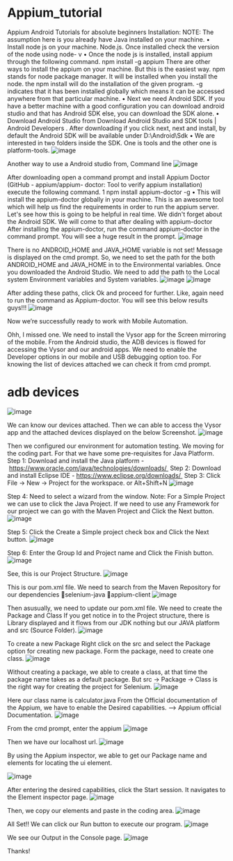 # Appium_tutorial

Appium Android Tutorials for absolute beginners
Installation:
NOTE: The assumption here is you already have Java installed on your machine.
• Install node js on your machine. Node.js. Once installed check the version of the node using node- v
• Once the node js is installed, install appium through the following command.
npm install -g appium
There are other ways to install the appium on your machine. But this is the easiest way. npm stands for node package manager. It will be installed when you install the node. the npm install will do the installation of the given program. -g indicates that it has been installed globally which means it can be accessed anywhere from that particular machine.
• Next we need Android SDK. If you have a better machine with a good configuration you can download android studio and that has Android SDK else, you can download the SDK alone.
• Download Android Studio from Download Android Studio and SDK tools | Android Developers
.
After downloading if you click next, next and install, by default the Android SDK will be available under
D:\Android\Sdk
• We are interested in two folders inside the SDK. One is tools and the other one is platform-tools.
![image](https://github.com/Krishnasfw/Appium_tutorial/assets/105380930/519842c3-6d53-4731-bedf-c5d8ae4171f5)

Another way to use  a Android studio from, Command line
![image](https://github.com/Krishnasfw/Appium_tutorial/assets/105380930/e2cd3b9f-65d4-4424-89a1-acee32f8b368)


After downloading open a command prompt and install Appium Doctor (GitHub - appium/appium- doctor: Tool to verify appium installation) execute the following command.
1 npm install appium-doctor -g
• This will install the appium-doctor globally in your machine. This is an awesome tool which will help us find the requirements in order to run the appium server. Let's see how this is going to be helpful in real time.
We didn't forget about the Android SDK. We will come to that after dealing with appium-doctor
After installing the appium-doctor, run the command appium-doctor in the command prompt. You will see a huge result in the prompt. 
![image](https://github.com/Krishnasfw/Appium_tutorial/assets/105380930/bdcee25a-3f2c-4134-9306-a6e4af447785)

There is no ANDROID_HOME and JAVA_HOME variable is not set! Message is displayed on the cmd prompt. 
So, we need to set the path for the both ANDROID_HOME and JAVA_HOME in to the Environmental variables. 
Once you downloaded the Android Studio. We need to add the path to the Local system Environment variables and System variables.
![image](https://github.com/Krishnasfw/Appium_tutorial/assets/105380930/0721d27a-7dad-49ee-8c84-eed95d5b1f9b)
![image](https://github.com/Krishnasfw/Appium_tutorial/assets/105380930/871f3da6-6b37-4c95-88ae-2799a4036898)


After adding these paths, click Ok and proceed for further. Like, again need to run the command as 
Appium-doctor.
You will see this below results guys!!!
![image](https://github.com/Krishnasfw/Appium_tutorial/assets/105380930/7ebcab54-4569-438d-bbfb-a79ca832ada4)

Now we’re successfully ready to work with Mobile Automation. 

Ohh, I missed one. We need to install the Vysor app for the Screen mirroring of the mobile. 
From the Android studio, the ADB devices is flowed for accessing the Vysor and our android apps. 
We need to enable the Developer options  in our mobile and USB debugging option too. 
For knowing the list of devices attached we can check it from cmd prompt. 
# adb devices
![image](https://github.com/Krishnasfw/Appium_tutorial/assets/105380930/c35d26c8-1a85-412d-adb8-96686b261d1b)

We can know our devices attached. Then we can able to access the Vysor app and the attached devices displayed on the below Screenshot.
![image](https://github.com/Krishnasfw/Appium_tutorial/assets/105380930/0d916c29-e7bd-41e2-961e-2a4edb8cd9df)


Then we configured our environment for automation testing. We moving for the coding part. For that we have some pre-requisites for Java Platform. 
Step 1: Download and install the Java platform - https://www.oracle.com/java/technologies/downloads/ 
Step 2: Download and install Eclipse IDE - https://www.eclipse.org/downloads/ 
Step 3: Click File -> New -> Project for the workspace. or Alt+Shift+N
![image](https://github.com/Krishnasfw/Appium_tutorial/assets/105380930/a3672c95-c883-478b-b19a-cc977e92eb2a)

Step 4: Need to select a wizard from the window. Note: For a Simple Project we can use to click the Java Project. If we need to use any Framework for our project we can go with the Maven Project and Click the Next button. 
![image](https://github.com/Krishnasfw/Appium_tutorial/assets/105380930/d8f5c489-340e-4582-93cd-7ba2d4ad6b2b)

Step 5: Click the Create a Simple project check box and Click the Next button.
![image](https://github.com/Krishnasfw/Appium_tutorial/assets/105380930/575cba51-4066-4bb5-b6e4-4326d23ad7c0)

Step 6: Enter the Group Id and Project name and Click the Finish button.
![image](https://github.com/Krishnasfw/Appium_tutorial/assets/105380930/0ace3edb-45f1-43c3-a454-c74b97b7cc15)

See, this is our Project Structure. 
![image](https://github.com/Krishnasfw/Appium_tutorial/assets/105380930/334d3526-78a8-41e4-81c1-20dca4a9ec86)

This is our pom.xml file. We need to search from the Maven Repository for our dependencies 
selenium-java
appium-client
![image](https://github.com/Krishnasfw/Appium_tutorial/assets/105380930/0b03d932-104e-4ca0-9ac3-a98be7f1d03e)

Then asusually, we need to update our pom.xml file.
We need to create the Package and Class
If you get notice in to the Project structure, there is Library displayed and it flows from our JDK nothing but our JAVA platform and src (Source Folder).
![image](https://github.com/Krishnasfw/Appium_tutorial/assets/105380930/ccd7b27c-13b4-48f0-90be-3b9e58b91d2d)

To create a new Package
Right click on the src and select the Package option for creating new package. Form the package, need to create one class.
![image](https://github.com/Krishnasfw/Appium_tutorial/assets/105380930/f7d00da5-fe96-49b7-bf3c-9cfdb88238b3)

Without creating a package, we able to create a class, at that time the package name takes as a default package. But src -> Package -> Class is the right way for creating the project for Selenium.
![image](https://github.com/Krishnasfw/Appium_tutorial/assets/105380930/b5139b64-cd22-49e3-8f51-ec0cd257b323)


Here our class name is calculator.java
From the Official documentation of the Appium, we have to enable the Desired capabilities.
 --> Appium official Documentation. 
![image](https://github.com/Krishnasfw/Appium_tutorial/assets/105380930/4dae85b1-ea76-4ace-b157-366ebde5a8e6)


From the cmd prompt, enter the appium
![image](https://github.com/Krishnasfw/Appium_tutorial/assets/105380930/dae0b6b9-4628-4ee1-b773-13247ba6278a)

Then we have our localhost url.
![image](https://github.com/Krishnasfw/Appium_tutorial/assets/105380930/57140005-fbc7-4e43-9b50-90044af2e225)

By using the Appium inspector, we able to get our Package name and elements for locating the ui element. 

![image](https://github.com/Krishnasfw/Appium_tutorial/assets/105380930/31db827b-fc25-4b4e-b4bb-76f5e4e34157)

After entering the desired capabilities, click the Start session. It navigates to the Element inspector page. 
![image](https://github.com/Krishnasfw/Appium_tutorial/assets/105380930/87ac0d30-02c8-40f2-b061-7cfada322d27)

Then, we copy our elements and paste in the coding area. 
![image](https://github.com/Krishnasfw/Appium_tutorial/assets/105380930/23305ad8-1b61-4d44-8433-892c7bc6a4b1)

All Set!!
We can click our Run button to execute our program. 
![image](https://github.com/Krishnasfw/Appium_tutorial/assets/105380930/b1112683-bad6-488c-b25c-31f6057f8cab)


We see our Output in the Console page. 
![image](https://github.com/Krishnasfw/Appium_tutorial/assets/105380930/082d151f-deef-4708-817d-98374e3611fc)


Thanks!
